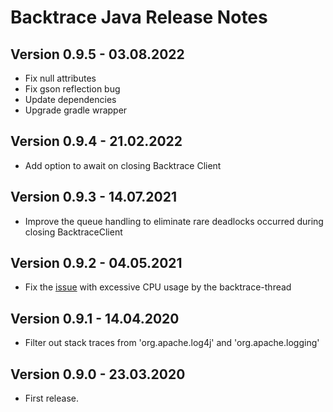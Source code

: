 # Backtrace Java Release Notes

## Version 0.9.5 - 03.08.2022
- Fix null attributes
- Fix gson reflection bug
- Update dependencies
- Upgrade gradle wrapper

## Version 0.9.4 - 21.02.2022
- Add option to await on closing Backtrace Client

## Version 0.9.3 - 14.07.2021
- Improve the queue handling to eliminate rare deadlocks occurred during closing BacktraceClient

## Version 0.9.2 - 04.05.2021
- Fix the [issue](https://github.com/backtrace-labs/backtrace-java/issues/4) with excessive CPU usage by the backtrace-thread

## Version 0.9.1 - 14.04.2020
- Filter out stack traces from 'org.apache.log4j' and 'org.apache.logging'

## Version 0.9.0 - 23.03.2020
- First release.
